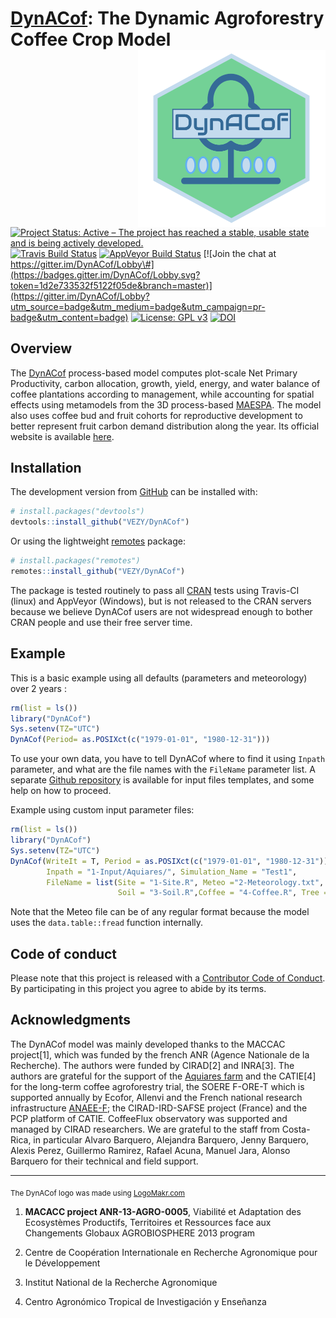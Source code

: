 
<!-- README.md is generated from README.Rmd. Please edit that file -->

# [DynACof](https://vezy.github.io/DynACof): The Dynamic Agroforestry Coffee Crop Model <img src="man/figures/logo.png" alt="logo" width="300" align="right" />

[![Project Status: Active – The project has reached a stable, usable
state and is being actively
developed.](http://www.repostatus.org/badges/latest/active.svg)](http://www.repostatus.org/#active)
[![Travis Build
Status](https://travis-ci.com/VEZY/DynACof.svg?branch=master)](https://travis-ci.com/VEZY/DynACof)
[![AppVeyor Build
Status](https://ci.appveyor.com/api/projects/status/github/VEZY/DynACof?branch=master&svg=true)](https://ci.appveyor.com/project/VEZY/DynACof)
[![Join the chat at
https://gitter.im/DynACof/Lobby\#](https://badges.gitter.im/DynACof/Lobby.svg?token=1d2e733532f5122f05de&branch=master)](https://gitter.im/DynACof/Lobby?utm_source=badge&utm_medium=badge&utm_campaign=pr-badge&utm_content=badge)
[![License: GPL
v3](https://img.shields.io/badge/License-GPL%20v3-blue.svg)](https://www.gnu.org/licenses/gpl-3.0)
[![DOI](https://zenodo.org/badge/DOI/10.5281/zenodo.1256816.svg)](https://doi.org/10.5281/zenodo.1256816)

## Overview

The [DynACof](https://vezy.github.io/DynACof) process-based model
computes plot-scale Net Primary Productivity, carbon allocation, growth,
yield, energy, and water balance of coffee plantations according to
management, while accounting for spatial effects using metamodels from
the 3D process-based [MAESPA](https://maespa.github.io/). The model also
uses coffee bud and fruit cohorts for reproductive development to better
represent fruit carbon demand distribution along the year. Its official
website is available [here](https://vezy.github.io/DynACof).

## Installation

The development version from [GitHub](https://github.com/) can be
installed with:

``` r
# install.packages("devtools")
devtools::install_github("VEZY/DynACof")
```

Or using the lightweight
[remotes](https://github.com/r-lib/remotes#readme) package:

``` r
# install.packages("remotes")
remotes::install_github("VEZY/DynACof")
```

The package is tested routinely to pass all
[CRAN](https://CRAN.R-project.org) tests using Travis-CI (linux) and
AppVeyor (Windows), but is not released to the CRAN servers because we
believe DynACof users are not widespread enough to bother CRAN people
and use their free server time.

## Example

This is a basic example using all defaults (parameters and meteorology)
over 2 years :

``` r
rm(list = ls())
library("DynACof")
Sys.setenv(TZ="UTC")
DynACof(Period= as.POSIXct(c("1979-01-01", "1980-12-31")))
```

To use your own data, you have to tell DynACof where to find it using
`Inpath` parameter, and what are the file names with the `FileName`
parameter list. A separate [Github
repository](https://github.com/VEZY/DynACof_inputs) is available for
input files templates, and some help on how to proceed.

Example using custom input parameter files:

``` r
rm(list = ls())
library("DynACof")
Sys.setenv(TZ="UTC")
DynACof(WriteIt = T, Period = as.POSIXct(c("1979-01-01", "1980-12-31")),
        Inpath = "1-Input/Aquiares/", Simulation_Name = "Test1",
        FileName = list(Site = "1-Site.R", Meteo ="2-Meteorology.txt",
                        Soil = "3-Soil.R",Coffee = "4-Coffee.R", Tree = NULL))
```

Note that the Meteo file can be of any regular format because the model
uses the `data.table::fread` function internally.

## Code of conduct

Please note that this project is released with a [Contributor Code of
Conduct](CODE_OF_CONDUCT.md). By participating in this project you agree
to abide by its terms.

## Acknowledgments

The DynACof model was mainly developed thanks to the MACCAC
project\[1\], which was funded by the french ANR (Agence Nationale de la
Recherche). The authors were funded by CIRAD\[2\] and INRA\[3\]. The
authors are grateful for the support of the [Aquiares
farm](https://aquiares.com/) and the CATIE\[4\] for the long-term coffee
agroforestry trial, the SOERE F-ORE-T which is supported annually by
Ecofor, Allenvi and the French national research infrastructure
[ANAEE-F](http://www.anaee-france.fr/fr/); the CIRAD-IRD-SAFSE project
(France) and the PCP platform of CATIE. CoffeeFlux observatory was
supported and managed by CIRAD researchers. We are grateful to the staff
from Costa-Rica, in particular Alvaro Barquero, Alejandra Barquero,
Jenny Barquero, Alexis Perez, Guillermo Ramirez, Rafael Acuna, Manuel
Jara, Alonso Barquero for their technical and field support.

-----

<sub>The DynACof logo was made using
<a href="http://logomakr.com" title="Logo Makr">LogoMakr.com</a> </sub>

1.  **MACACC project ANR-13-AGRO-0005**, Viabilité et Adaptation des
    Ecosystèmes Productifs, Territoires et Ressources face aux
    Changements Globaux AGROBIOSPHERE 2013 program

2.  Centre de Coopération Internationale en Recherche Agronomique pour
    le Développement

3.  Institut National de la Recherche Agronomique

4.  Centro Agronómico Tropical de Investigación y Enseñanza
